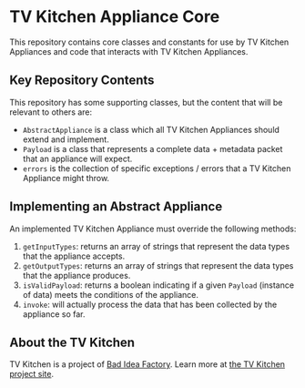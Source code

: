 # TV Kitchen Appliance Core

This repository contains core classes and constants for use by TV Kitchen Appliances and code that interacts with TV Kitchen Appliances.

## Key Repository Contents

This repository has some supporting classes, but the content that will be relevant to others are:

* `AbstractAppliance` is a class which all TV Kitchen Appliances should extend and implement.
* `Payload` is a class that represents a complete data + metadata packet that an appliance will expect.
* `errors` is the collection of specific exceptions / errors that a TV Kitchen Appliance might throw.

## Implementing an Abstract Appliance

An implemented TV Kitchen Appliance must override the following methods:

1. `getInputTypes`: returns an array of strings that represent the data types that the appliance accepts.
2. `getOutputTypes`: returns an array of strings that represent the data types that the appliance produces.
3. `isValidPayload`: returns a boolean indicating if a given `Payload` (instance of data) meets the conditions of the appliance.
4. `invoke`: will actually process the data that has been collected by the appliance so far.

## About the TV Kitchen

TV Kitchen is a project of [Bad Idea Factory](https://biffud.com).  Learn more at [the TV Kitchen project site](https://tv.kitchen).
